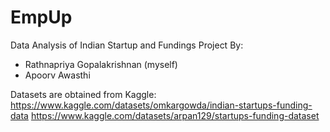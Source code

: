 # EmpUp
Data Analysis of Indian Startup and Fundings
Project By:
 - Rathnapriya Gopalakrishnan (myself)
 - Apoorv Awasthi

Datasets are obtained from Kaggle:
https://www.kaggle.com/datasets/omkargowda/indian-startups-funding-data
https://www.kaggle.com/datasets/arpan129/startups-funding-dataset

